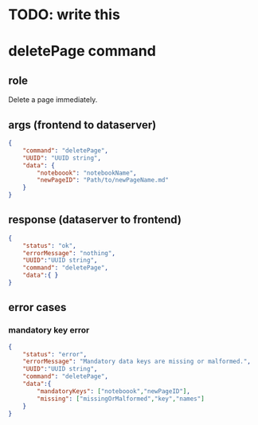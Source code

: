 # TODO: write this
# deletePage command
## role
 Delete a page immediately.

## args (frontend to dataserver)
```json
{
    "command": "deletePage",
    "UUID": "UUID string",
    "data": { 
        "noteboook": "notebookName",
        "newPageID": "Path/to/newPageName.md"
    }
}
```

## response (dataserver to frontend)
```json
{
    "status": "ok",
    "errorMessage": "nothing",
    "UUID":"UUID string",
    "command": "deletePage",
    "data":{ }
}
```

## error cases
### mandatory key error
```json
{
    "status": "error",
    "errorMessage": "Mandatory data keys are missing or malformed.",
    "UUID":"UUID string",
    "command": "deletePage",
    "data":{
        "mandatoryKeys": ["noteboook","newPageID"],
        "missing": ["missingOrMalformed","key","names"]
    }
}
```


